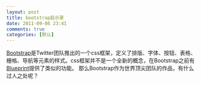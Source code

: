 ```yaml
---
layout: post
title: bootstrap启示录
date: 2011-09-06 23:41
comments: true
categories: [默认]
---
```

<a href="http://twitter.github.com/bootstrap/">Bootstrap</a>是Twitter团队推出的一个css框架，定义了排版、字体、按钮、表格、栅格、导航等元素的样式。css框架并不是一个全新的概念，在Bootstrap之前有<a href="http://www.blueprintcss.org/">Blueprint</a>提供了类似的功能。
那么Bootstrap作为世界顶尖团队的作品，有什么过人之处呢？
&nbsp;
